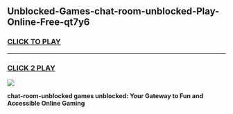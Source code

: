 
## Unblocked-Games-chat-room-unblocked-Play-Online-Free-qt7y6
<h3>
<a href="https://premium76.site?title=chat-room-unblocked&ref=26A">CLICK TO PLAY</a></h3>
<hr>

<h3>
<a href="https://premium76.site?title=chat-room-unblocked&ref=26A">CLICK 2 PLAY</a>
  
</h3>

<a href="https://premium76.site?title=chat-room-unblocked&ref=26A"><img src="https://clearcache.store/games.png"></a>


**chat-room-unblocked games unblocked: Your Gateway to Fun and Accessible Online Gaming**
